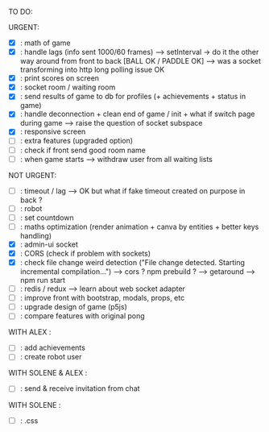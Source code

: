 TO DO:

URGENT:
- [X] : math of game
- [X] : handle lags (info sent 1000/60 frames) --> setInterval -> do it the other way around from front to back [BALL OK / PADDLE OK] --> was a socket transforming into http long polling issue OK
- [X] : print scores on screen
- [X] : socket room / waiting room
- [X] : send results of game to db for profiles (+ achievements + status in game)
- [X] : handle deconnection + clean end of game / init + what if switch page during game --> raise the question of socket subspace
- [X] : responsive screen
- [ ] : extra features (upgraded option)
- [ ] : check if front send good room name
- [ ] : when game starts --> withdraw user from all waiting lists

NOT URGENT:
- [ ] : timeout / lag --> OK but what if fake timeout created on purpose in back ? 
- [ ] : robot
- [ ] : set countdown
- [ ] : maths optimization (render animation + canva by entities + better keys handling)
- [X] : admin-ui socket
- [X] : CORS (check if problem with sockets)
- [X] : check file change weird detection ("File change detected. Starting incremental compilation...") --> cors ? npm prebuild ? --> getaround --> npm run start
- [ ] : redis / redux --> learn about web socket adapter
- [ ] : improve front with bootstrap, modals, props, etc
- [ ] : upgrade design of game (p5js)
- [ ] : compare features with original pong

WITH ALEX :
- [ ] : add achievements
- [ ] : create robot user

WITH SOLENE & ALEX :
- [ ] : send & receive invitation from chat

WITH SOLENE :
- [ ] : .css
